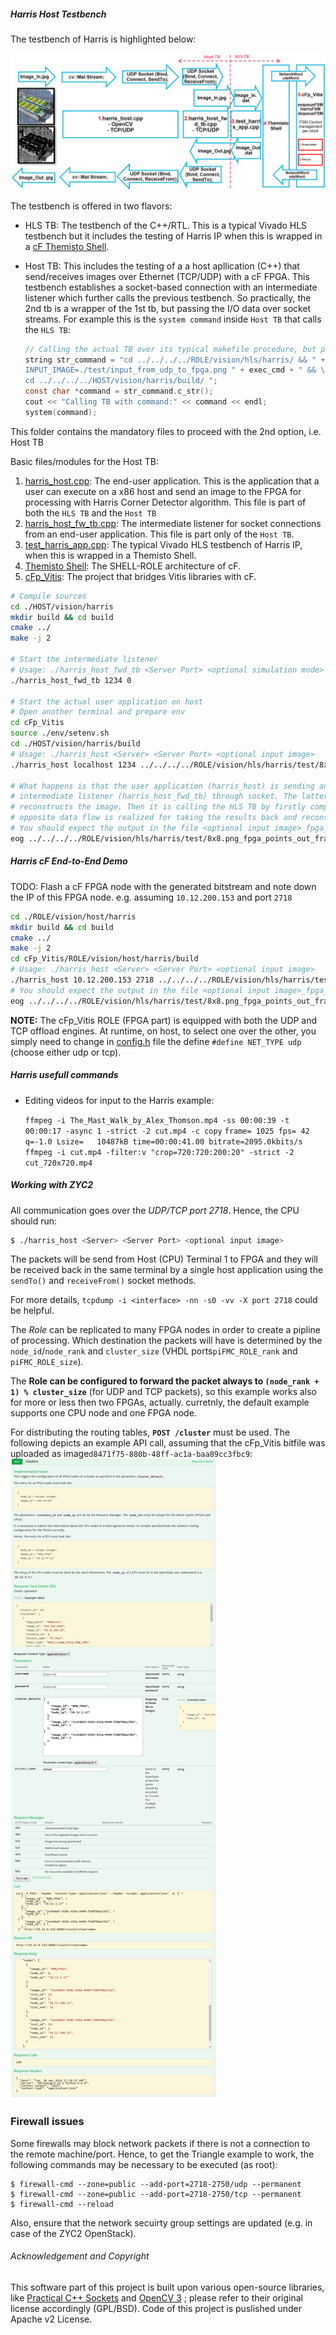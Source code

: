 ##### Harris Host Testbench

The testbench of Harris is highlighted below:

![Oveview of Vitis Vision Harris Testbench](../../../doc/harris_tb.png)

The testbench is offered in two flavors:
- HLS TB: The testbench of the C++/RTL. This is a typical Vivado HLS testbench but it includes the testing of Harris IP when this is wrapped in a [cF Themisto Shell](https://pages.github.ibm.com/cloudFPGA/Doc/pages/cfdk.html#the-themisto-sra).
- Host TB: This includes the testing of a a host apllication (C++) that send/receives images over Ethernet (TCP/UDP) with a cF FPGA. This testbench establishes a socket-based connection with an intermediate listener which further calls the previous testbench. So practically, the 2nd tb is a wrapper of the 1st tb, but passing the I/O data over socket streams.
  For example this is the `system command` inside `Host TB` that calls the `HLS TB`:
  
  ```c
  // Calling the actual TB over its typical makefile procedure, but passing the save file
  string str_command = "cd ../../../../ROLE/vision/hls/harris/ && " + clean_cmd + "\
  INPUT_IMAGE=./test/input_from_udp_to_fpga.png " + exec_cmd + " && \
  cd ../../../../HOST/vision/harris/build/ "; 
  const char *command = str_command.c_str(); 
  cout << "Calling TB with command:" << command << endl; 
  system(command); 
  ```

This folder contains the mandatory files to proceed with the 2nd option, i.e. Host TB

Basic files/modules for the Host TB:
  1. [harris_host.cpp](https://github.ibm.com/cloudFPGA/cFp_Vitis/blob/master/ROLE/vision/host/harris/src/harris_host.cpp): The end-user application. This is the application that a user can execute on a x86 host and send an image to the FPGA for processing with Harris Corner Detector algorithm. This file is part of both the `HLS TB` and the `Host TB`
  2. [harris_host_fw_tb.cpp](https://github.ibm.com/cloudFPGA/cFp_Vitis/blob/master/ROLE/vision/host/harris/src/harris_host_fwd_tb.cpp): The intermediate listener for socket connections from an end-user application. This file is part only of the `Host TB`.
  3. [test_harris_app.cpp](https://github.ibm.com/cloudFPGA/cFp_Vitis/blob/master/ROLE/vision/hls/harris_app/src/harris_app.cpp): The typical Vivado HLS testbench of Harris IP, when this is wrapped in a Themisto Shell.
  4. [Themisto Shell](https://pages.github.ibm.com/cloudFPGA/Doc/pages/cfdk.html#the-themisto-sra): The SHELL-ROLE architecture of cF.
  5. [cFp_Vitis](https://github.ibm.com/cloudFPGA/cFp_Vitis): The project that bridges Vitis libraries with cF.

  
```bash
# Compile sources
cd ./HOST/vision/harris
mkdir build && cd build
cmake ../
make -j 2

# Start the intermediate listener
# Usage: ./harris_host_fwd_tb <Server Port> <optional simulation mode>
./harris_host_fwd_tb 1234 0

# Start the actual user application on host
# Open another terminal and prepare env
cd cFp_Vitis
source ./env/setenv.sh
cd ./HOST/vision/harris/build
# Usage: ./harris_host <Server> <Server Port> <optional input image>
./harris_host localhost 1234 ../../../../ROLE/vision/hls/harris/test/8x8.png

# What happens is that the user application (harris_host) is sending an input image file to 
# intermediate listener (harris_host_fwd_tb) through socket. The latter receives the payload and 
# reconstructs the image. Then it is calling the HLS TB by firstly compiling the HLS TB files. The 
# opposite data flow is realized for taking the results back and reconstruct the FPGA output image.
# You should expect the output in the file <optional input image>_fpga_out_frame_#.png
eog ../../../../ROLE/vision/hls/harris/test/8x8.png_fpga_points_out_frame_1.png

```


##### Harris cF End-to-End Demo

TODO: Flash a cF FPGA node with the generated bitstream and note down the IP of this FPGA node. e.g. assuming `10.12.200.153` and port `2718`


```bash
cd ./ROLE/vision/host/harris
mkdir build && cd build
cmake ../
make -j 2
cd cFp_Vitis/ROLE/vision/host/harris/build
# Usage: ./harris_host <Server> <Server Port> <optional input image>
./harris_host 10.12.200.153 2718 ../../../../ROLE/vision/hls/harris/test/8x8.png
# You should expect the output in the file <optional input image>_fpga_out_frame_#.png
eog ../../../../ROLE/vision/hls/harris/test/8x8.png_fpga_points_out_frame_1.png
```

**NOTE:** The cFp_Vitis ROLE (FPGA part) is equipped with both the UDP and TCP offload engines. At 
runtime, on host, to select one over the other, you simply need to change in [config.h](https://github.ibm.com/cloudFPGA/cFp_Vitis/blob/master/HOST/vision/harris/include/config.h) 
file the define `#define NET_TYPE udp` (choose either udp or tcp).


##### Harris usefull commands

- Editing videos for input to the Harris example:
  
  `ffmpeg -i The_Mast_Walk_by_Alex_Thomson.mp4 -ss 00:00:39 -t 00:00:17 -async 1 -strict -2 cut.mp4 -c copy`
  `frame= 1025 fps= 42 q=-1.0 Lsize=   10487kB time=00:00:41.00 bitrate=2095.0kbits/s   `
  `ffmpeg -i cut.mp4 -filter:v "crop=720:720:200:20" -strict -2 cut_720x720.mp4`

  
##### Working with ZYC2

All communication goes over the *UDP/TCP port 2718*. Hence, the CPU should run:
```bash
$ ./harris_host <Server> <Server Port> <optional input image>
```

The packets will be send from Host (CPU) Terminal 1 to FPGA and they will be received back in the 
same terminal by a single host application using the `sendTo()` and `receiveFrom()` socket methods.

For more details, `tcpdump -i <interface> -nn -s0 -vv -X port 2718` could be helpful.

The *Role* can be replicated to many FPGA nodes in order to create a pipline of processing.
Which destination the packets will have is determined by the `node_id`/`node_rank` and `cluster_size`
(VHDL ports`piFMC_ROLE_rank` and `piFMC_ROLE_size`).

The **Role can be configured to forward the packet always to `(node_rank + 1) % cluster_size`** 
(for UDP and TCP packets), so this example works also for more or less then two FPGAs, actually.
curretnly, the default example supports one CPU node and one FPGA node.


For distributing the routing tables, **`POST /cluster`** must be used.
The following depicts an example API call, assuming that the cFp_Vitis bitfile was uploaded as 
image`d8471f75-880b-48ff-ac1a-baa89cc3fbc9`:
![POST /cluster example](../../../doc/post_cluster.png)

### Firewall issues

Some firewalls may block network packets if there is not a connection to the remote machine/port.
Hence, to get the Triangle example to work, the following commands may be necessary to be executed 
(as root):

```
$ firewall-cmd --zone=public --add-port=2718-2750/udp --permanent
$ firewall-cmd --zone=public --add-port=2718-2750/tcp --permanent
$ firewall-cmd --reload
```

Also, ensure that the network secuirty group settings are updated (e.g. in case of the ZYC2 OpenStack).


###### Acknowledgement and Copyright
This software part of this project is built upon various open-source libraries, like [Practical C++ Sockets](http://cs.ecs.baylor.edu/~donahoo/practical/CSockets/practical/) and [OpenCV 3](http://opencv.org/) ; please refer to their original license accordingly (GPL/BSD). Code of this project is puslished under Apache v2 License.